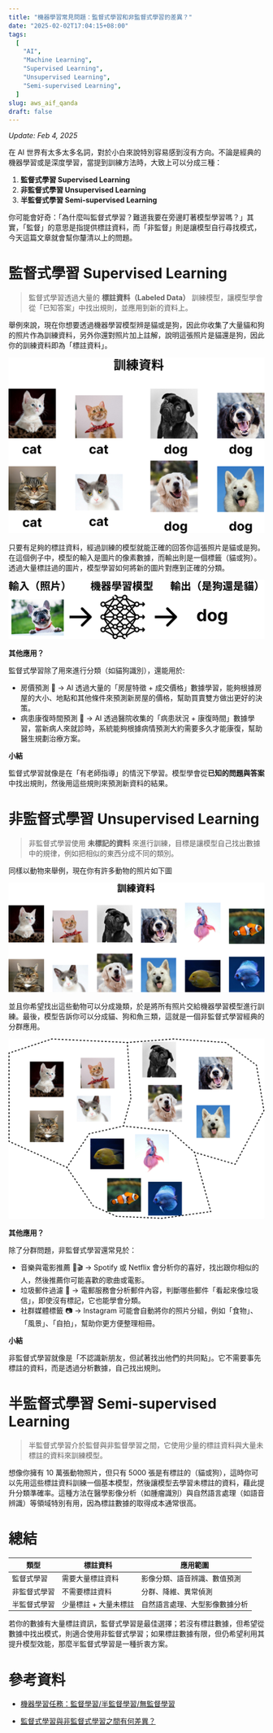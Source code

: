 ```yaml
---
title: "機器學習常見問題：監督式學習和非監督式學習的差異？"
date: "2025-02-02T17:04:15+08:00"
tags:
  [
    "AI",
    "Machine Learning",
    "Supervised Learning",
    "Unsupervised Learning",
    "Semi-supervised Learning",
  ]
slug: aws_aif_qanda
draft: false
---
```


_Update: Feb 4, 2025_

在 AI 世界有太多太多名詞，對於小白來說特別容易感到沒有方向。不論是經典的機器學習或是深度學習，當提到訓練方法時，大致上可以分成三種：

1. **監督式學習 Supervised Learning**
2. **非監督式學習 Unsupervised Learning**
3. **半監督式學習 Semi-supervised Learning**

你可能會好奇：「為什麼叫監督式學習？難道我要在旁邊盯著模型學習嗎？」其實，「監督」的意思是指提供標註資料，而「非監督」則是讓模型自行尋找模式，今天這篇文章就會幫你釐清以上的問題。

# 監督式學習 Supervised Learning

> 監督式學習透過大量的 **標註資料（Labeled Data）** 訓練模型，讓模型學會從「已知答案」中找出規則，並應用到新的資料上。

舉例來說，現在你想要透過機器學習模型辨是貓或是狗，因此你收集了大量貓和狗的照片作為訓練資料，另外你還對照片加上註解，說明這張照片是貓還是狗，因此你的訓練資料即為「標註資料」。

![training data](images/training_data.jpg)

只要有足夠的標註資料，經過訓練的模型就能正確的回答你這張照片是貓或是狗。在這個例子中，模型的輸入是圖片的像素數據，而輸出則是一個標籤（貓或狗）。透過大量標註過的圖片，模型學習如何將新的圖片對應到正確的分類。

![process](images/process_super.jpg)

**其他應用？**

監督式學習除了用來進行分類（如貓狗識別），還能用於:

- 房價預測 🏡 → AI 透過大量的「房屋特徵 + 成交價格」數據學習，能夠根據房屋的大小、地點和其他條件來預測新房屋的價格，幫助買賣雙方做出更好的決策。
- 病患康復時間預測 🏥 → AI 透過醫院收集的「病患狀況 + 康復時間」數據學習，當新病人來就診時，系統能夠根據病情預測大約需要多久才能康復，幫助醫生規劃治療方案。

**小結**

監督式學習就像是在「有老師指導」的情況下學習。模型學會從**已知的問題與答案**中找出規則，然後用這些規則來預測新資料的結果。

# 非監督式學習 Unsupervised Learning

> 非監督式學習使用 **未標記的資料** 來進行訓練，目標是讓模型自己找出數據中的規律，例如把相似的東西分成不同的類別。

同樣以動物來舉例，現在你有許多動物的照片如下圖

![training data](images/unlabel_training.jpg)

並且你希望找出這些動物可以分成幾類，於是將所有照片交給機器學習模型進行訓練。最後，模型告訴你可以分成貓、狗和魚三類，這就是一個非監督式學習經典的分群應用。

![result](images/group.jpg)

**其他應用？**

除了分群問題，非監督式學習還常見於：

- 音樂與電影推薦 🎵🎬 → Spotify 或 Netflix 會分析你的喜好，找出跟你相似的人，然後推薦你可能喜歡的歌曲或電影。
- 垃圾郵件過濾 📧 → 電郵服務會分析郵件內容，判斷哪些郵件「看起來像垃圾信」，即使沒有標記，它也能學會分類。
- 社群媒體標籤 📷 → Instagram 可能會自動將你的照片分組，例如「食物」、「風景」、「自拍」，幫助你更方便整理相冊。

**小結**

非監督式學習就像是「不認識新朋友，但試著找出他們的共同點」。它不需要事先標註的資料，而是透過分析數據，自己找出規則。

# 半監督式學習 Semi-supervised Learning

> 半監督式學習介於監督與非監督學習之間，它使用少量的標註資料與大量未標註的資料來訓練模型。

想像你擁有 10 萬張動物照片，但只有 5000 張是有標註的（貓或狗），這時你可以先用這些標註資料訓練一個基本模型，然後讓模型去學習未標註的資料，藉此提升分類準確率。這種方法在醫學影像分析（如腫瘤識別）與自然語言處理（如語音辨識）等領域特別有用，因為標註數據的取得成本通常很高。

# 總結

| 類型         | 標註資料              | 應用範圍                       |
| ------------ | --------------------- | ------------------------------ |
| 監督式學習   | 需要大量標註資料      | 影像分類、語音辨識、數值預測   |
| 非監督式學習 | 不需要標註資料        | 分群、降維、異常偵測           |
| 半監督式學習 | 少量標註 + 大量未標註 | 自然語言處理、大型影像數據分析 |

若你的數據有大量標註資訊，監督式學習是最佳選擇；若沒有標註數據，但希望從數據中找出模式，則適合使用非監督式學習；如果標註數據有限，但仍希望利用其提升模型效能，那麼半監督式學習是一種折衷方案。

# 參考資料

- [機器學習任務：監督學習/半監督學習/無監督學習](https://u9534056.medium.com/%E6%A9%9F%E5%99%A8%E5%AD%B8%E7%BF%92%E4%BB%BB%E5%8B%99-%E7%9B%A3%E7%9D%A3%E5%AD%B8%E7%BF%92-%E5%8D%8A%E7%9B%A3%E7%9D%A3%E5%AD%B8%E7%BF%92-%E7%84%A1%E7%9B%A3%E7%9D%A3%E5%AD%B8%E7%BF%92-9b75972f91d6)

- [監督式學習與非監督式學習之間有何差異？](https://aws.amazon.com/tw/compare/the-difference-between-machine-learning-supervised-and-unsupervised/)
